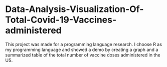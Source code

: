 # Data-Analysis-Visualization-Of-Total-Covid-19-Vaccines-administered

This project was made for a programming language research. I choose R as my programming language and showed a demo by creating a graph and a summarized table of the total number of vaccine doses administered in the US.
